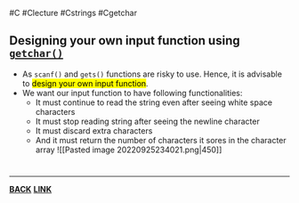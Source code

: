 #C #Clecture #Cstrings #Cgetchar
## Designing your own input function using [`getchar()`](Cgetchar.md)
- As `scanf()` and `gets()` functions are risky to use. Hence, it is advisable to <mark class="hltr-lightblue">design your own input function</mark>.
- We want our input function to have following functionalities:
	- It must continue to read the string even after seeing white space characters
	- It must stop reading string after seeing the newline character
	- It must discard extra characters
	- And it must return the number of characters it sores in the character array
![[Pasted image 20220925234021.png|450]]



# 
---
**[BACK](Cinputoutput.md)**
**[LINK](Cinputgetcharlink.md)**